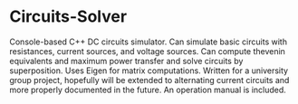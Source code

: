# Circuits-Solver
Console-based C++ DC circuits simulator. Can simulate basic circuits with resistances, current sources, and voltage sources. Can compute thevenin equivalents and maximum power transfer and solve circuits by superposition. Uses Eigen for matrix computations. Written for a university group project, hopefully will be extended to alternating current circuits and more properly documented in the future. An operation manual is included.
